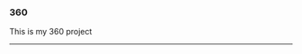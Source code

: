 ### 360

This is my 360 project

 <script src="//360.vizor.io/scripts/embed.js" data-vizorurl="https://360.vizor.io/embed/v/n8bnn" ></script>
 
 ***
 
